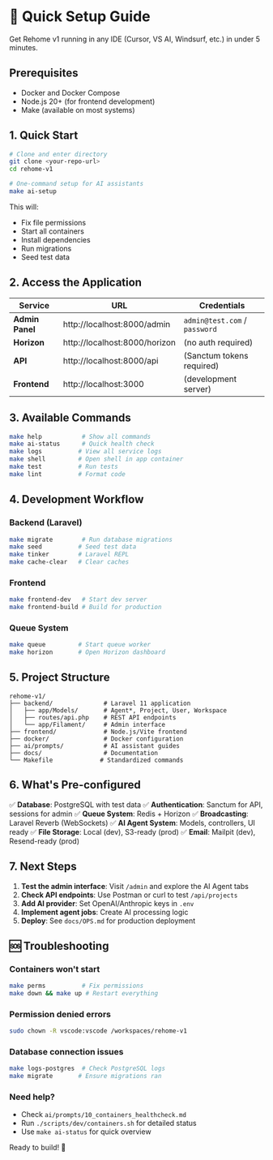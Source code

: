 # 🚀 Quick Setup Guide

Get Rehome v1 running in any IDE (Cursor, VS AI, Windsurf, etc.) in under 5 minutes.

## Prerequisites

- Docker and Docker Compose
- Node.js 20+ (for frontend development)
- Make (available on most systems)

## 1. Quick Start

```bash
# Clone and enter directory
git clone <your-repo-url>
cd rehome-v1

# One-command setup for AI assistants
make ai-setup
```

This will:

- Fix file permissions
- Start all containers
- Install dependencies
- Run migrations
- Seed test data

## 2. Access the Application

| Service         | URL                           | Credentials                   |
| --------------- | ----------------------------- | ----------------------------- |
| **Admin Panel** | http://localhost:8000/admin   | `admin@test.com` / `password` |
| **Horizon**     | http://localhost:8000/horizon | (no auth required)            |
| **API**         | http://localhost:8000/api     | (Sanctum tokens required)     |
| **Frontend**    | http://localhost:3000         | (development server)          |

## 3. Available Commands

```bash
make help           # Show all commands
make ai-status      # Quick health check
make logs          # View all service logs
make shell         # Open shell in app container
make test          # Run tests
make lint          # Format code
```

## 4. Development Workflow

### Backend (Laravel)

```bash
make migrate        # Run database migrations
make seed          # Seed test data
make tinker        # Laravel REPL
make cache-clear   # Clear caches
```

### Frontend

```bash
make frontend-dev   # Start dev server
make frontend-build # Build for production
```

### Queue System

```bash
make queue         # Start queue worker
make horizon       # Open Horizon dashboard
```

## 5. Project Structure

```
rehome-v1/
├── backend/              # Laravel 11 application
│   ├── app/Models/       # Agent*, Project, User, Workspace
│   ├── routes/api.php    # REST API endpoints
│   └── app/Filament/     # Admin interface
├── frontend/             # Node.js/Vite frontend
├── docker/               # Docker configuration
├── ai/prompts/           # AI assistant guides
├── docs/                 # Documentation
└── Makefile             # Standardized commands
```

## 6. What's Pre-configured

✅ **Database**: PostgreSQL with test data
✅ **Authentication**: Sanctum for API, sessions for admin
✅ **Queue System**: Redis + Horizon
✅ **Broadcasting**: Laravel Reverb (WebSockets)
✅ **AI Agent System**: Models, controllers, UI ready
✅ **File Storage**: Local (dev), S3-ready (prod)
✅ **Email**: Mailpit (dev), Resend-ready (prod)

## 7. Next Steps

1. **Test the admin interface**: Visit `/admin` and explore the AI Agent tabs
2. **Check API endpoints**: Use Postman or curl to test `/api/projects`
3. **Add AI provider**: Set OpenAI/Anthropic keys in `.env`
4. **Implement agent jobs**: Create AI processing logic
5. **Deploy**: See `docs/OPS.md` for production deployment

## 🆘 Troubleshooting

### Containers won't start

```bash
make perms          # Fix permissions
make down && make up # Restart everything
```

### Permission denied errors

```bash
sudo chown -R vscode:vscode /workspaces/rehome-v1
```

### Database connection issues

```bash
make logs-postgres  # Check PostgreSQL logs
make migrate       # Ensure migrations ran
```

### Need help?

- Check `ai/prompts/10_containers_healthcheck.md`
- Run `./scripts/dev/containers.sh` for detailed status
- Use `make ai-status` for quick overview

Ready to build! 🚀
